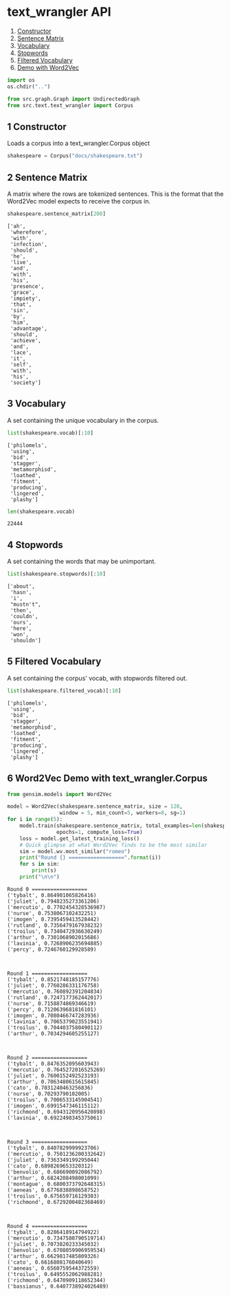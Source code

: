 
# text_wrangler API

1. [Constructor](#constructor)
2. [Sentence Matrix](#sentence_matrix)
3. [Vocabulary](#vocabulary)
4. [Stopwords](#stopwords)
5. [Filtered Vocabulary](#filtered_vocabulary)
6. [Demo with Word2Vec](#word2vec_demo)


```python
import os
os.chdir("..")
```


```python
from src.graph.Graph import UndirectedGraph
from src.text.text_wrangler import Corpus
```

## 1 Constructor <a name="constructor"></a>
Loads a corpus into a text_wrangler.Corpus object


```python
shakespeare = Corpus("docs/shakespeare.txt")
```

## 2 Sentence Matrix <a name="sentence_matrix"></a>
A matrix where the rows are tokenized sentences. This is the format that the Word2Vec model expects to receive the corpus in.


```python
shakespeare.sentence_matrix[200]
```




    ['ah',
     'wherefore',
     'with',
     'infection',
     'should',
     'he',
     'live',
     'and',
     'with',
     'his',
     'presence',
     'grace',
     'impiety',
     'that',
     'sin',
     'by',
     'him',
     'advantage',
     'should',
     'achieve',
     'and',
     'lace',
     'it',
     'self',
     'with',
     'his',
     'society']



## 3 Vocabulary <a name="vocabulary"></a>
A set containing the unique vocabulary in the corpus.


```python
list(shakespeare.vocab)[:10]
```




    ['philomels',
     'using',
     'bid',
     'stagger',
     'metamorphisd',
     'loathed',
     'fitment',
     'producing',
     'lingered',
     'plashy']




```python
len(shakespeare.vocab)
```




    22444



## 4 Stopwords <a name="stopwords"></a>
A set containing the words that may be unimportant.


```python
list(shakespeare.stopwords)[:10]
```




    ['about',
     'hasn',
     'i',
     "mustn't",
     'then',
     'couldn',
     'ours',
     'here',
     'won',
     'shouldn']



## 5 Filtered Vocabulary <a name="filtered_vocabulary"></a>
A set containing the corpus' vocab, with stopwords filtered out.


```python
list(shakespeare.filtered_vocab)[:10]
```




    ['philomels',
     'using',
     'bid',
     'stagger',
     'metamorphisd',
     'loathed',
     'fitment',
     'producing',
     'lingered',
     'plashy']



## 6 Word2Vec Demo with text_wrangler.Corpus <a name="word2vec_demo"></a>


```python
from gensim.models import Word2Vec

model = Word2Vec(shakespeare.sentence_matrix, size = 120,
                 window = 5, min_count=5, workers=8, sg=1)
for i in range(5):
    model.train(shakespeare.sentence_matrix, total_examples=len(shakespeare.sentence_matrix),
                epochs=1, compute_loss=True)
    loss = model.get_latest_training_loss()
    # Quick glimpse at what Word2Vec finds to be the most similar
    sim = model.wv.most_similar("romeo")
    print("Round {} ==================".format(i))
    for s in sim:
        print(s)
    print("\n\n")
```

    Round 0 ==================
    ('tybalt', 0.864901065826416)
    ('juliet', 0.7948235273361206)
    ('mercutio', 0.7702454328536987)
    ('nurse', 0.7538067102432251)
    ('imogen', 0.7395459413528442)
    ('rutland', 0.7356479167938232)
    ('troilus', 0.7340472936630249)
    ('arthur', 0.7301068902015686)
    ('lavinia', 0.7268906235694885)
    ('percy', 0.7246760129928589)
    
    
    
    Round 1 ==================
    ('tybalt', 0.8521748185157776)
    ('juliet', 0.7760286331176758)
    ('mercutio', 0.760892391204834)
    ('rutland', 0.7247177362442017)
    ('nurse', 0.7158874869346619)
    ('percy', 0.7120639681816101)
    ('imogen', 0.7080466747283936)
    ('lavinia', 0.7065379023551941)
    ('troilus', 0.7044037580490112)
    ('arthur', 0.7034294605255127)
    
    
    
    Round 2 ==================
    ('tybalt', 0.8476352095603943)
    ('mercutio', 0.7645272016525269)
    ('juliet', 0.7600152492523193)
    ('arthur', 0.7063480615615845)
    ('cato', 0.7031240463256836)
    ('nurse', 0.70293790102005)
    ('troilus', 0.7006533145904541)
    ('imogen', 0.6991547346115112)
    ('richmond', 0.6943120956420898)
    ('lavinia', 0.6922498345375061)
    
    
    
    Round 3 ==================
    ('tybalt', 0.8407829999923706)
    ('mercutio', 0.7501236200332642)
    ('juliet', 0.7363349199295044)
    ('cato', 0.6898269653320312)
    ('benvolio', 0.686690092086792)
    ('arthur', 0.6824208498001099)
    ('montague', 0.6800373792648315)
    ('aeneas', 0.6776838898658752)
    ('troilus', 0.675659716129303)
    ('richmond', 0.6729200482368469)
    
    
    
    Round 4 ==================
    ('tybalt', 0.8286418914794922)
    ('mercutio', 0.7347580790519714)
    ('juliet', 0.7073820233345032)
    ('benvolio', 0.6708059906959534)
    ('arthur', 0.6629817485809326)
    ('cato', 0.6616808176040649)
    ('aeneas', 0.6560759544372559)
    ('troilus', 0.6495552062988281)
    ('richmond', 0.6470909118652344)
    ('bassianus', 0.6407738924026489)
    
    
    
    
